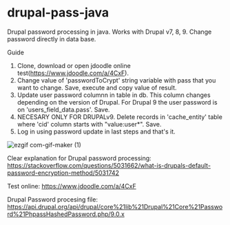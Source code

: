 # drupal-pass-java
Drupal password processing in java. Works with Drupal v7, 8, 9.  Change password directly in data base.

Guide
1. Clone, download or open jdoodle online test(https://www.jdoodle.com/a/4CxF). 
2. Change value of 'passwordToCrypt' string variable with pass that you want to change. Save, execute and copy value of result.
3. Update user password columnn in table in db. This column changes depending on the version of Drupal. For Drupal 9 the user password is on 'users_field_data.pass'. Save.
4. NECESARY ONLY FOR DRUPALv9. Delete records in 'cache_entity' table where 'cid' column starts with "value:user*". Save.
5. Log in using password update in last steps and that's it.

![ezgif com-gif-maker (1)](https://user-images.githubusercontent.com/67773113/177851342-9041de25-a145-4aa1-a0eb-4d9b42443aa9.gif)

Clear explanation for Drupal password processing:
https://stackoverflow.com/questions/5031662/what-is-drupals-default-password-encryption-method/5031742

Test online:
https://www.jdoodle.com/a/4CxF

Drupal Password procesing file: https://api.drupal.org/api/drupal/core%21lib%21Drupal%21Core%21Password%21PhpassHashedPassword.php/9.0.x
